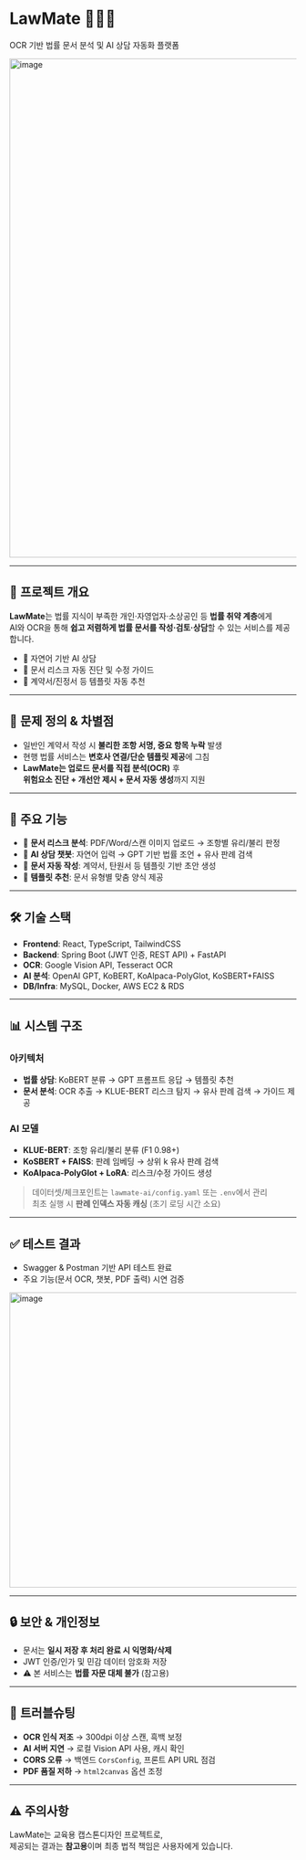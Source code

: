 # LawMate 🧑‍⚖️📄
OCR 기반 법률 문서 분석 및 AI 상담 자동화 플랫폼

<img width="796" height="874" alt="image" src="https://github.com/user-attachments/assets/0703217f-e032-4faa-a02b-b14fa0fb0026" />

---

## 📌 프로젝트 개요
**LawMate**는 법률 지식이 부족한 개인·자영업자·소상공인 등 **법률 취약 계층**에게  
AI와 OCR을 통해 **쉽고 저렴하게 법률 문서를 작성·검토·상담**할 수 있는 서비스를 제공합니다.

- 🤖 자연어 기반 AI 상담
- 📝 문서 리스크 자동 진단 및 수정 가이드
- 📄 계약서/진정서 등 템플릿 자동 추천

---

## 🚩 문제 정의 & 차별점
- 일반인 계약서 작성 시 **불리한 조항 서명, 중요 항목 누락** 발생
- 현행 법률 서비스는 **변호사 연결/단순 템플릿 제공**에 그침
- **LawMate는 업로드 문서를 직접 분석(OCR)** 후  
  **위험요소 진단 + 개선안 제시 + 문서 자동 생성**까지 지원

---

## 🚀 주요 기능
- 📝 **문서 리스크 분석**: PDF/Word/스캔 이미지 업로드 → 조항별 유리/불리 판정  
- 🤖 **AI 상담 챗봇**: 자연어 입력 → GPT 기반 법률 조언 + 유사 판례 검색  
- 📄 **문서 자동 작성**: 계약서, 탄원서 등 템플릿 기반 초안 생성  
- 📁 **템플릿 추천**: 문서 유형별 맞춤 양식 제공  

---

## 🛠 기술 스택
- **Frontend**: React, TypeScript, TailwindCSS  
- **Backend**: Spring Boot (JWT 인증, REST API) + FastAPI  
- **OCR**: Google Vision API, Tesseract OCR  
- **AI 분석**: OpenAI GPT, KoBERT, KoAlpaca-PolyGlot, KoSBERT+FAISS  
- **DB/Infra**: MySQL, Docker, AWS EC2 & RDS  

---

## 📊 시스템 구조
### 아키텍처
- **법률 상담**: KoBERT 분류 → GPT 프롬프트 응답 → 템플릿 추천  
- **문서 분석**: OCR 추출 → KLUE-BERT 리스크 탐지 → 유사 판례 검색 → 가이드 제공  

### AI 모델
- **KLUE-BERT**: 조항 유리/불리 분류 (F1 0.98+)  
- **KoSBERT + FAISS**: 판례 임베딩 → 상위 k 유사 판례 검색  
- **KoAlpaca-PolyGlot + LoRA**: 리스크/수정 가이드 생성  

> 데이터셋/체크포인트는 `lawmate-ai/config.yaml` 또는 `.env`에서 관리  
> 최초 실행 시 **판례 인덱스 자동 캐싱** (초기 로딩 시간 소요)

---

## ✅ 테스트 결과
- Swagger & Postman 기반 API 테스트 완료
- 주요 기능(문서 OCR, 챗봇, PDF 출력) 시연 검증

<img width="940" height="517" alt="image" src="https://github.com/user-attachments/assets/f0e86489-d88d-4f33-b662-03153a2021ce" />

---

## 🔒 보안 & 개인정보
- 문서는 **일시 저장 후 처리 완료 시 익명화/삭제**  
- JWT 인증/인가 및 민감 데이터 암호화 저장  
- ⚠️ 본 서비스는 **법률 자문 대체 불가** (참고용)

---

## 🧯 트러블슈팅
- **OCR 인식 저조** → 300dpi 이상 스캔, 흑백 보정  
- **AI 서버 지연** → 로컬 Vision API 사용, 캐시 확인  
- **CORS 오류** → 백엔드 `CorsConfig`, 프론트 API URL 점검  
- **PDF 품질 저하** → `html2canvas` 옵션 조정  

---

## ⚠️ 주의사항
LawMate는 교육용 캡스톤디자인 프로젝트로,  
제공되는 결과는 **참고용**이며 최종 법적 책임은 사용자에게 있습니다.
